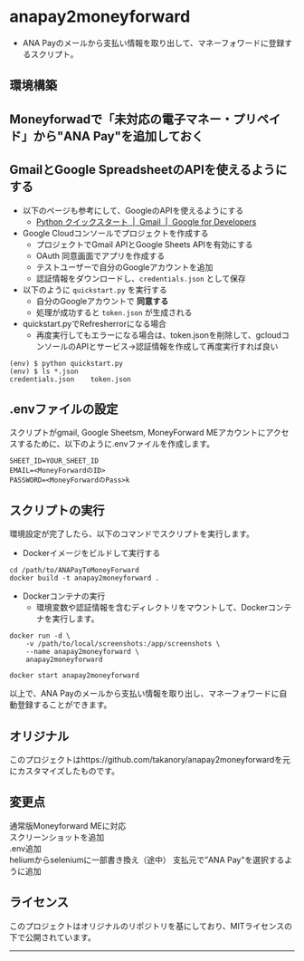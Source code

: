 # anapay2moneyforward

* ANA Payのメールから支払い情報を取り出して、マネーフォワードに登録するスクリプト。

## 環境構築

## Moneyforwadで「未対応の電子マネー・プリペイド」から"ANA Pay"を追加しておく

## GmailとGoogle SpreadsheetのAPIを使えるようにする

* 以下のページも参考にして、GoogleのAPIを使えるようにする
  * [Python クイックスタート  |  Gmail  |  Google for Developers](https://developers.google.com/gmail/api/quickstart/python?hl=ja)
* Google Cloudコンソールでプロジェクトを作成する
  * プロジェクトでGmail APIとGoogle Sheets APIを有効にする
  * OAuth 同意画面でアプリを作成する
  * テストユーザーで自分のGoogleアカウントを追加
  * 認証情報をダウンロードし、`credentials.json` として保存
* 以下のように `quickstart.py` を実行する
  * 自分のGoogleアカウントで **同意する**
  * 処理が成功すると `token.json` が生成される
* quickstart.pyでRefresherrorになる場合
  * 再度実行してもエラーになる場合は、token.jsonを削除して、gcloudコンソールのAPIとサービス→認証情報を作成して再度実行すれば良い

```
(env) $ python quickstart.py
(env) $ ls *.json
credentials.json	token.json
```


## .envファイルの設定
スクリプトがgmail, Google Sheetsm, MoneyForward MEアカウントにアクセスするために、以下のように.envファイルを作成します。

```
SHEET_ID=YOUR_SHEET_ID
EMAIL=<MoneyForwardのID>
PASSWORD=<MoneyForwardのPass>k
```

## スクリプトの実行
環境設定が完了したら、以下のコマンドでスクリプトを実行します。

* Dockerイメージをビルドして実行する

```
cd /path/to/ANAPayToMoneyForward
docker build -t anapay2moneyforward .
```

* Dockerコンテナの実行
  * 環境変数や認証情報を含むディレクトリをマウントして、Dockerコンテナを実行します。

```
docker run -d \
    -v /path/to/local/screenshots:/app/screenshots \
    --name anapay2moneyforward \
    anapay2moneyforward

docker start anapay2moneyforward
```

以上で、ANA Payのメールから支払い情報を取り出し、マネーフォワードに自動登録することができます。

## オリジナル
このプロジェクトはhttps://github.com/takanory/anapay2moneyforwardを元にカスタマイズしたものです。

## 変更点
通常版Moneyforward MEに対応  
スクリーンショットを追加  
.env追加  
heliumからseleniumに一部書き換え（途中）
支払元で”ANA Pay"を選択するように追加

## ライセンス
このプロジェクトはオリジナルのリポジトリを基にしており、MITライセンスの下で公開されています。

---
